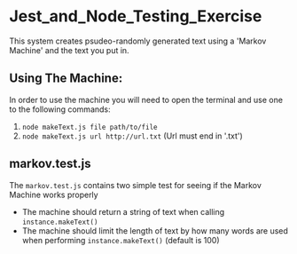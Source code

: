 # Jest_and_Node_Testing_Exercise

This system creates psudeo-randomly generated text using a 'Markov Machine' and the text you put in.  

## Using The Machine:

In order to use the machine you will need to open the terminal and use one to the following commands:  
1. `node makeText.js file path/to/file`
2. `node makeText.js url http://url.txt` (Url must end in '.txt')

## markov.test.js

The `markov.test.js` contains two simple test for seeing if the Markov Machine works properly  
- The machine should return a string of text when calling `instance.makeText()`
- The machine should limit the length of text by how many words are used when performing `instance.makeText()` (default is 100)
